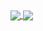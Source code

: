 <a href="https://github.com/anuraghazra/github-readme-stats">
  <img align="center" src="https://github-readme-stats.vercel.app/api?username=mmnkuh&&show_icons=true&title_color=ffffff&icon_color=bb2acf&text_color=daf7dc&bg_color=151515" />
</a>

<a href="https://github-readme-stats.vercel.app/api/top-langs/?username=mmnkuh&layout=compact">
  <img align="center" src="https://github-readme-stats.vercel.app/api/top-langs/?username=mmnkuh&layout=compact&bg_color=151515&text_color=ffffff" />
</a>
